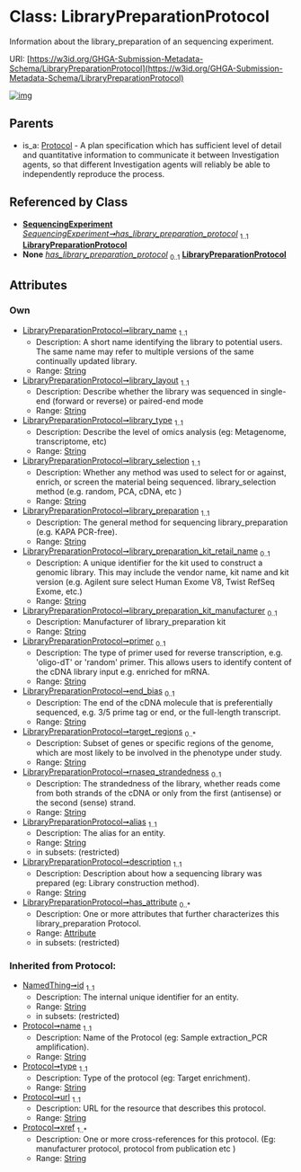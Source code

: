
# Class: LibraryPreparationProtocol


Information about the library_preparation of an sequencing experiment.

URI: [https://w3id.org/GHGA-Submission-Metadata-Schema/LibraryPreparationProtocol](https://w3id.org/GHGA-Submission-Metadata-Schema/LibraryPreparationProtocol)


[![img](https://yuml.me/diagram/nofunky;dir:TB/class/[SequencingExperiment],[Protocol],[Attribute]<has_attribute%200..*-++[LibraryPreparationProtocol&#124;library_name:string;library_layout:string;library_type:string;library_selection:string;library_preparation:string;library_preparation_kit_retail_name:string%20%3F;library_preparation_kit_manufacturer:string%20%3F;primer:string%20%3F;end_bias:string%20%3F;target_regions:string%20*;rnaseq_strandedness:string%20%3F;alias:string;description:string;name(i):string;type(i):string;url(i):string;xref(i):string%20%2B;id(i):string],[SequencingExperiment]-%20has_library_preparation_protocol%201..1>[LibraryPreparationProtocol],[SequencingExperiment]-%20has_library_preparation_protocol(i)%200..1>[LibraryPreparationProtocol],[Protocol]^-[LibraryPreparationProtocol],[Attribute])](https://yuml.me/diagram/nofunky;dir:TB/class/[SequencingExperiment],[Protocol],[Attribute]<has_attribute%200..*-++[LibraryPreparationProtocol&#124;library_name:string;library_layout:string;library_type:string;library_selection:string;library_preparation:string;library_preparation_kit_retail_name:string%20%3F;library_preparation_kit_manufacturer:string%20%3F;primer:string%20%3F;end_bias:string%20%3F;target_regions:string%20*;rnaseq_strandedness:string%20%3F;alias:string;description:string;name(i):string;type(i):string;url(i):string;xref(i):string%20%2B;id(i):string],[SequencingExperiment]-%20has_library_preparation_protocol%201..1>[LibraryPreparationProtocol],[SequencingExperiment]-%20has_library_preparation_protocol(i)%200..1>[LibraryPreparationProtocol],[Protocol]^-[LibraryPreparationProtocol],[Attribute])

## Parents

 *  is_a: [Protocol](Protocol.md) - A plan specification which has sufficient level of detail and quantitative information to communicate it between Investigation agents, so that different Investigation agents will reliably be able to independently reproduce the process.

## Referenced by Class

 *  **[SequencingExperiment](SequencingExperiment.md)** *[SequencingExperiment➞has_library_preparation_protocol](SequencingExperiment_has_library_preparation_protocol.md)*  <sub>1..1</sub>  **[LibraryPreparationProtocol](LibraryPreparationProtocol.md)**
 *  **None** *[has_library_preparation_protocol](has_library_preparation_protocol.md)*  <sub>0..1</sub>  **[LibraryPreparationProtocol](LibraryPreparationProtocol.md)**

## Attributes


### Own

 * [LibraryPreparationProtocol➞library_name](LibraryPreparationProtocol_library_name.md)  <sub>1..1</sub>
     * Description: A short name identifying the library to potential users. The same name may refer to multiple versions of the same continually updated library.
     * Range: [String](types/String.md)
 * [LibraryPreparationProtocol➞library_layout](LibraryPreparationProtocol_library_layout.md)  <sub>1..1</sub>
     * Description: Describe whether the library was sequenced in single-end (forward or reverse) or paired-end mode
     * Range: [String](types/String.md)
 * [LibraryPreparationProtocol➞library_type](LibraryPreparationProtocol_library_type.md)  <sub>1..1</sub>
     * Description: Describe the level of omics analysis (eg: Metagenome, transcriptome, etc)
     * Range: [String](types/String.md)
 * [LibraryPreparationProtocol➞library_selection](LibraryPreparationProtocol_library_selection.md)  <sub>1..1</sub>
     * Description: Whether any method was used to select for or against, enrich, or screen the material being sequenced. library_selection method (e.g. random, PCA, cDNA, etc )
     * Range: [String](types/String.md)
 * [LibraryPreparationProtocol➞library_preparation](LibraryPreparationProtocol_library_preparation.md)  <sub>1..1</sub>
     * Description: The general method for sequencing library_preparation (e.g. KAPA PCR-free).
     * Range: [String](types/String.md)
 * [LibraryPreparationProtocol➞library_preparation_kit_retail_name](LibraryPreparationProtocol_library_preparation_kit_retail_name.md)  <sub>0..1</sub>
     * Description: A unique identifier for the kit used to construct a genomic library. This may include the vendor name, kit name and kit version  (e.g. Agilent sure select Human Exome V8, Twist RefSeq Exome, etc.)
     * Range: [String](types/String.md)
 * [LibraryPreparationProtocol➞library_preparation_kit_manufacturer](LibraryPreparationProtocol_library_preparation_kit_manufacturer.md)  <sub>0..1</sub>
     * Description: Manufacturer of library_preparation kit
     * Range: [String](types/String.md)
 * [LibraryPreparationProtocol➞primer](LibraryPreparationProtocol_primer.md)  <sub>0..1</sub>
     * Description: The type of primer used for reverse transcription, e.g. 'oligo-dT' or 'random' primer. This allows users to identify content of the cDNA library input e.g. enriched for mRNA.
     * Range: [String](types/String.md)
 * [LibraryPreparationProtocol➞end_bias](LibraryPreparationProtocol_end_bias.md)  <sub>0..1</sub>
     * Description: The end of the cDNA molecule that is preferentially sequenced, e.g. 3/5 prime tag or end, or the full-length transcript.
     * Range: [String](types/String.md)
 * [LibraryPreparationProtocol➞target_regions](LibraryPreparationProtocol_target_regions.md)  <sub>0..\*</sub>
     * Description: Subset of genes or specific regions of the genome, which are most likely to be involved in the phenotype under study.
     * Range: [String](types/String.md)
 * [LibraryPreparationProtocol➞rnaseq_strandedness](LibraryPreparationProtocol_rnaseq_strandedness.md)  <sub>0..1</sub>
     * Description: The strandedness of the library, whether reads come from both strands of the cDNA or only from the first (antisense) or the second (sense) strand.
     * Range: [String](types/String.md)
 * [LibraryPreparationProtocol➞alias](LibraryPreparationProtocol_alias.md)  <sub>1..1</sub>
     * Description: The alias for an entity.
     * Range: [String](types/String.md)
     * in subsets: (restricted)
 * [LibraryPreparationProtocol➞description](LibraryPreparationProtocol_description.md)  <sub>1..1</sub>
     * Description: Description about how a sequencing library was prepared (eg: Library construction method).
     * Range: [String](types/String.md)
 * [LibraryPreparationProtocol➞has_attribute](LibraryPreparationProtocol_has_attribute.md)  <sub>0..\*</sub>
     * Description: One or more attributes that further characterizes this library_preparation Protocol.
     * Range: [Attribute](Attribute.md)
     * in subsets: (restricted)

### Inherited from Protocol:

 * [NamedThing➞id](NamedThing_id.md)  <sub>1..1</sub>
     * Description: The internal unique identifier for an entity.
     * Range: [String](types/String.md)
     * in subsets: (restricted)
 * [Protocol➞name](Protocol_name.md)  <sub>1..1</sub>
     * Description: Name of the Protocol (eg: Sample extraction_PCR amplification).
     * Range: [String](types/String.md)
 * [Protocol➞type](Protocol_type.md)  <sub>1..1</sub>
     * Description: Type of the protocol (eg: Target enrichment).
     * Range: [String](types/String.md)
 * [Protocol➞url](Protocol_url.md)  <sub>1..1</sub>
     * Description: URL for the resource that describes this protocol.
     * Range: [String](types/String.md)
 * [Protocol➞xref](Protocol_xref.md)  <sub>1..\*</sub>
     * Description: One or more cross-references for this protocol.  (Eg: manufacturer protocol, protocol from publication etc )
     * Range: [String](types/String.md)
